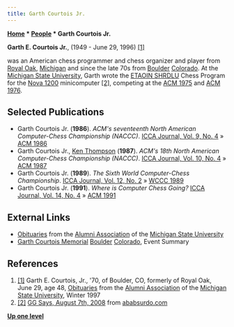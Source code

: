 ```yaml
---
title: Garth Courtois Jr.
---
```

**[Home](Home "Home") * [People](People "People") * Garth Courtois Jr.**

**Garth E. Courtois Jr.**, (1949 - June 29, 1996) <a id="cite-note-1" href="#cite-ref-1">[1]</a>

was an American chess programmer and chess organizer and player from [Royal Oak](https://en.wikipedia.org/wiki/Royal_Oak,_Michigan), [Michigan](https://en.wikipedia.org/wiki/Michigan) and since the late 70s from [Boulder](https://en.wikipedia.org/wiki/Boulder,_Colorado) [Colorado](https://en.wikipedia.org/wiki/Colorado). At the [Michigan State University](Michigan_State_University "Michigan State University"), Garth wrote the [ETAOIN SHRDLU](ETAOIN_SHRDLU "ETAOIN SHRDLU") Chess Program for the [Nova 1200](Nova#1200 "Nova") minicomputer <a id="cite-note-2" href="#cite-ref-2">[2]</a>, competing at the [ACM 1975](ACM_1975 "ACM 1975") and [ACM 1976](ACM_1976 "ACM 1976").

## Selected Publications

- Garth Courtois Jr. (**1986**). *ACM's seventeenth North American Computer-Chess Championship (NACCC)*. [ICCA Journal, Vol. 9, No. 4](ICGA_Journal#9_4 "ICGA Journal") » [ACM 1986](ACM_1986 "ACM 1986")
- Garth Courtois Jr., [Ken Thompson](Ken_Thompson "Ken Thompson") (**1987**). *ACM's 18th North American Computer-Chess Championship (NACCC)*. [ICCA Journal, Vol. 10, No. 4](ICGA_Journal#10_4 "ICGA Journal") » [ACM 1987](ACM_1987 "ACM 1987")
- Garth Courtois Jr. (**1989**). *The Sixth World Computer-Chess Championship*. [ICCA Journal, Vol. 12, No. 2](ICGA_Journal#12_2 "ICGA Journal") » [WCCC 1989](WCCC_1989 "WCCC 1989")
- Garth Courtois Jr. (**1991**). *Where is Computer Chess Going?* [ICCA Journal, Vol. 14, No. 4](ICGA_Journal#14_4 "ICGA Journal") » [ACM 1991](ACM_1991 "ACM 1991")

## External Links

- [Obituaries](https://www.msu.edu/unit/msuaa/magazine/w97/obitsw97.htm) from the [Alumni Association](http://alumni.msu.edu/) of the [Michigan State University](Michigan_State_University "Michigan State University")
- [Garth Courtois Memorial](http://main.uschess.org/assets/msa_joomla/XtblMain.php?199701192290-12059800) [Boulder](https://en.wikipedia.org/wiki/Boulder,_Colorado) [Colorado](https://en.wikipedia.org/wiki/Colorado), Event Summary

## References

1. <a id="cite-ref-1" href="#cite-note-1">[1]</a> Garth E. Courtois, Jr., '70, of Boulder, CO, formerly of Royal Oak, June 29, age 48, [Obituaries](https://www.msu.edu/unit/msuaa/magazine/w97/obitsw97.htm) from the [Alumni Association](http://alumni.msu.edu/) of the [Michigan State University](Michigan_State_University "Michigan State University"), Winter 1997
1. <a id="cite-ref-2" href="#cite-note-2">[2]</a> [GG Says, August 7th, 2008](http://www.ababsurdo.com/archives/2235#comment-21369) from [ababsurdo.com](http://www.ababsurdo.com/)

**[Up one level](People "People")**


